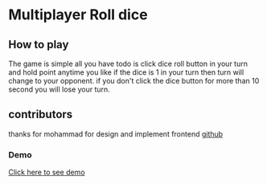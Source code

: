 # Multiplayer Roll dice

## How to play
The game is simple all you have todo is click dice roll button in your turn and hold point anytime you like if the dice is 1 in your turn then turn will change to your opponent. 
if you don't click the dice button for more than 10 second you will lose your turn.
## contributors
thanks for mohammad for design and implement frontend [github](https://github.com/mohammadsalih989)
### Demo
[Click here to see demo](https://mydiceroll1.herokuapp.com/)

